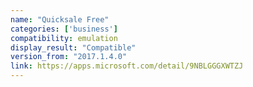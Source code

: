 ```yaml
---
name: "Quicksale Free"
categories: ['business']
compatibility: emulation
display_result: "Compatible"
version_from: "2017.1.4.0"
link: https://apps.microsoft.com/detail/9NBLGGGXWTZJ
---
```

